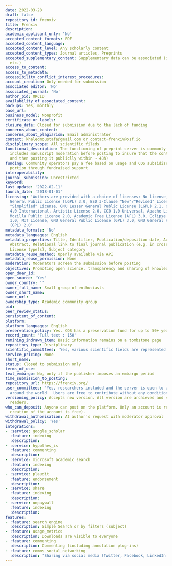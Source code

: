 ```yaml
---
date: 2022-03-28
draft: false
repository_id: frenxiv
title: Frenxiv
description:
academic_applicant_only: 'No'
accepted_content_formats: PDF
accepted_content_language:
accepted_content_level: Any scholarly content
accepted_content_types: Journal articles, Preprints
accepted_supplementary_content: Supplementary data can be associated (image, datasets,
  etc.)
access_to_content:
access_to_metadata:
accessibility_conflict_interest_procedures:
account_creation: Only needed for submission
associated_editor: 'No'
associated_journal: 'No'
author_pid: ORCID
availability_of_associated_content:
backups: Yes, monthly
base_url:
business_model: Nonprofit
certificate_or_labels:
closure_date: Closed for submission due to the lack of funding
concerns_about_content:
concerns_about_plagiarism: Email administrator
contact: khaledmoustafa@gmail.com or contact+frenxiv@osf.io
disciplinary_scope: All scientific fileds
functional_description: The functioning of preprint server is commonly known (which
  includes manuscript moderation before posting to insure that the content is scientific
  and then posting it publiclly within ~ 48h)
funding: Community operators pay a fee based on usage and COS subsidizes the other
  portion through fundraised support
interoperability:
journal_submission: Unrestricted
keyword:
last_update: '2022-02-11'
launch_date: '2018-01-01'
licensing: 'Authors are provided with a choice of licenses: No license, GNU Lesser
  General Public License (LGPL) 3.0, BSD 3-Clause "New"/"Revised" License, BSD 2-Clause
  "Simplified" License, GNU Lesser General Public License (LGPL) 2.1, CC BY Attribution
  4.0 International, Artistic License 2.0, CC0 1.0 Universal, Apache License 2.0,
  Mozilla Public License 2.0, Academic Free License (AFL) 3.0, Eclipse Public License
  1.0, MIT License, GNU General Public License (GPL) 3.0, GNU General Public License
  (GPL) 2.0'
metadata_formats: 'No'
metadata_languages: English
metadata_properties: Title, Identifier, Publication/deposition date, Author name(s),
  Abstract, Relational link to final journal publication (e.g. in crossref metadata),
  License type(s), Subject category
metadata_reuse_method: Openly available via API
metadata_reuse_permission: None
moderation: Moderators screen the submission before posting
objectives: Promoting open science, transparency and sharing of knowledge
open_doar_id:
open_source: 'Yes'
owner_country: ''
owner_full_name: Small group of enthusiasts
owner_short_name:
owner_url:
ownership_type: Academic community group
pid:
peer_review_status:
persistent_of_content:
platform:
platform_languages: English
preservation_policy: Yes. COS has a preservation fund for up to 50+ years
record_count: 'Full text : 150'
remining_indrawn_item: Basic information remains on a tombstone page
repository_type: Disciplinary
scientific_committees: 'Yes, various scientific fields are represented   Up to every member to continue as a member at a voluntary basis or to end his commitment '
service_pricing: None
short_name:
status: Closed to submission only
terms_of_use:
text_embargo: No, only if the publisher imposes an embargo period
time_submission_to_posting:
repository_url: https://frenxiv.org/
user_committees: 'Yes, researchers included and the server is open to anyone from
  around the world   Users are free to contribute without any condition or terms'
versioning_policy: Accepts new version. All version are archieved and visible for
  readers.
who_can_deposit: Anyone can post on the platform. Only an account is required (The
  creation of the account is free).
withdrawal_authorisation: At author's request with moderator approval
withdrawal_policy: 'Yes'
integrations:
- :service: google_scholar
  :feature: indexing
  :description:
- :service: hypothes_is
  :feature: commenting
  :description:
- :service: microsoft_academic_search
  :feature: indexing
  :description:
- :service: plaudit
  :feature: endorsement
  :description:
- :service: share
  :feature: indexing
  :description:
- :service: unpaywall
  :feature: indexing
  :description:
features:
- :feature: search_engine
  :description: Simple Search or by filters (subject)
- :feature: usage_metrics
  :description: Downloads are visible to everyone
- :feature: commenting
  :description: Commenting (including annotation plug-ins)
- :feature: comms_social_networking
  :description: 'Sharing via social media (Twitter, Facebook, LinkedIn and mail)      '
---
```



